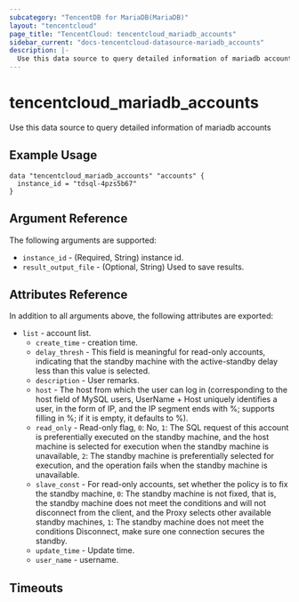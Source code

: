 ```yaml
---
subcategory: "TencentDB for MariaDB(MariaDB)"
layout: "tencentcloud"
page_title: "TencentCloud: tencentcloud_mariadb_accounts"
sidebar_current: "docs-tencentcloud-datasource-mariadb_accounts"
description: |-
  Use this data source to query detailed information of mariadb accounts
---
```


# tencentcloud_mariadb_accounts

Use this data source to query detailed information of mariadb accounts

## Example Usage

```hcl
data "tencentcloud_mariadb_accounts" "accounts" {
  instance_id = "tdsql-4pzs5b67"
}
```

## Argument Reference

The following arguments are supported:

* `instance_id` - (Required, String) instance id.
* `result_output_file` - (Optional, String) Used to save results.

## Attributes Reference

In addition to all arguments above, the following attributes are exported:

* `list` - account list.
  * `create_time` - creation time.
  * `delay_thresh` - This field is meaningful for read-only accounts, indicating that the standby machine with the active-standby delay less than this value is selected.
  * `description` - User remarks.
  * `host` - The host from which the user can log in (corresponding to the host field of MySQL users, UserName + Host uniquely identifies a user, in the form of IP, and the IP segment ends with %; supports filling in %; if it is empty, it defaults to %).
  * `read_only` - Read-only flag, `0`: No, `1`: The SQL request of this account is preferentially executed on the standby machine, and the host machine is selected for execution when the standby machine is unavailable, `2`: The standby machine is preferentially selected for execution, and the operation fails when the standby machine is unavailable.
  * `slave_const` - For read-only accounts, set whether the policy is to fix the standby machine, `0`: The standby machine is not fixed, that is, the standby machine does not meet the conditions and will not disconnect from the client, and the Proxy selects other available standby machines, `1`: The standby machine does not meet the conditions Disconnect, make sure one connection secures the standby.
  * `update_time` - Update time.
  * `user_name` - username.


## Timeouts

<no value>


